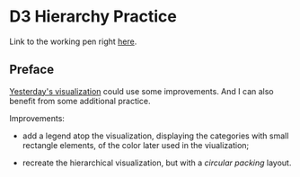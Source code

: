 # D3 Hierarchy Practice

Link to the working pen right [here](https://codepen.io/borntofrappe/full/yRmOrK/).

## Preface

[Yesterday's visualization](https://codepen.io/borntofrappe/full/RezNOz) could use some improvements. And I can also benefit from some additional practice.

Improvements:

- add a legend atop the visualization, displaying the categories with small rectangle elements, of the color later used in the viualization;

- recreate the hierarchical visualization, but with a _circular packing_ layout.
